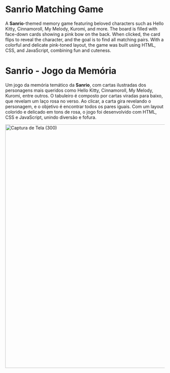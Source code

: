 # Sanrio Matching Game
A **Sanrio**-themed memory game featuring beloved characters such as Hello Kitty, Cinnamoroll, My Melody, Kuromi, and more. The board is filled with face-down cards showing a pink bow on the back. When clicked, the card flips to reveal the character, and the goal is to find all matching pairs. With a colorful and delicate pink-toned layout, the game was built using HTML, CSS, and JavaScript, combining fun and cuteness.

# Sanrio - Jogo da Memória
Um jogo da memória temático da **Sanrio**, com cartas ilustradas dos personagens mais queridos como Hello Kitty, Cinnamoroll, My Melody, Kuromi, entre outros. O tabuleiro é composto por cartas viradas para baixo, que revelam um laço rosa no verso. Ao clicar, a carta gira revelando o personagem, e o objetivo é encontrar todos os pares iguais. Com um layout colorido e delicado em tons de rosa, o jogo foi desenvolvido com HTML, CSS e JavaScript, unindo diversão e fofura.

<img width="1366" height="768" alt="Captura de Tela (300)" src="https://github.com/user-attachments/assets/efbce107-c7ab-48f7-ae8a-b3ac64ef1814" />
